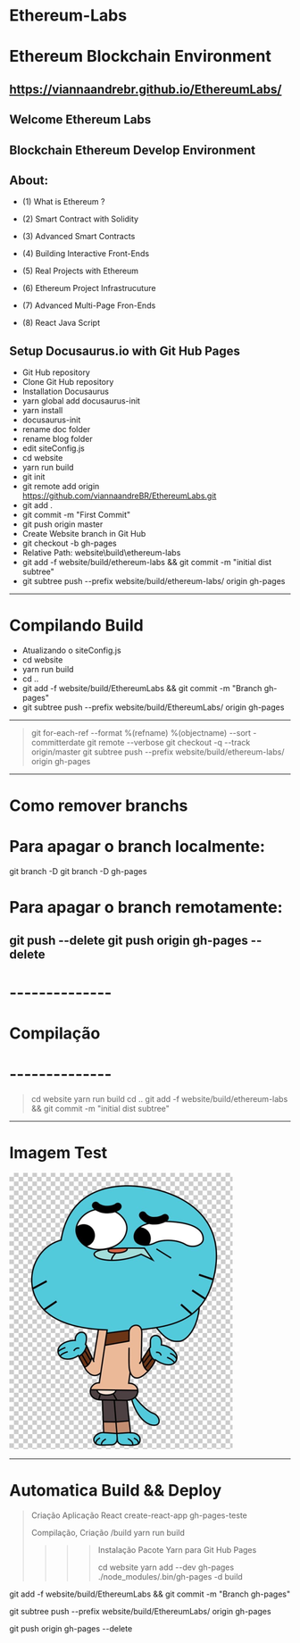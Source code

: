 Ethereum-Labs
=============

Ethereum Blockchain Environment
=============================== 

https://viannaandrebr.github.io/EthereumLabs/
---------------------------------------------------


Welcome Ethereum Labs
--------------------



Blockchain Ethereum Develop Environment 
--------------------------------------------------------------------------------


About:
--------------------------------------------------------------------------------
- (1) What is Ethereum ?

- (2) Smart Contract with Solidity

- (3) Advanced Smart Contracts

- (4) Building Interactive Front-Ends

- (5) Real Projects with Ethereum

- (6) Ethereum Project Infrastrucuture

- (7) Advanced Multi-Page Fron-Ends

- (8) React Java Script


Setup Docusaurus.io with Git Hub Pages
--------------------------------------------------------------------------------
- Git Hub repository
- Clone Git Hub repository
- Installation Docusaurus
- yarn global add docusaurus-init
- yarn install
- docusaurus-init
- rename doc folder
- rename blog folder
- edit siteConfig.js
- cd website
- yarn run build
- git init
- git remote add origin https://github.com/viannaandreBR/EthereumLabs.git
- git add .
- git commit -m "First Commit"
- git push origin master
- Create Website branch in Git Hub
- git checkout -b gh-pages
- Relative Path: website\build\ethereum-labs
- git add -f website/build/ethereum-labs && git commit -m "initial dist subtree"
- git subtree push --prefix website/build/ethereum-labs/ origin gh-pages

-------------------------------------------------------------------------
# Compilando Build
- Atualizando o siteConfig.js
- cd website
- yarn run build
- cd ..
- git add -f website/build/EthereumLabs && git commit -m "Branch gh-pages"
- git subtree push --prefix website/build/EthereumLabs/ origin gh-pages 

---------------------------------------------------------------------------
> git for-each-ref --format %(refname) %(objectname) --sort -committerdate
> git remote --verbose
> git checkout -q --track origin/master
> git subtree push --prefix website/build/ethereum-labs/ origin gh-pages


----------------------------------------------------------------------------
# Como remover branchs

# Para apagar o branch localmente:
git branch -D <nome do branch>
git branch -D gh-pages

# Para apagar o branch remotamente:
git push <nome do origin> <nome do branch> --delete
git push origin gh-pages --delete
-----------------------------------------------------------------------------
# --------------
# Compilação
# --------------
> cd website
> yarn run build
> cd ..
> git add -f website/build/ethereum-labs && git commit -m "initial dist subtree"

-----------------------------------------------------------------------------
# Imagem Test

![alt text](website\static\img\gumball.png)



------------------------------------------------------------------------------
#
# Automatica Build && Deploy
>
> Criação Aplicação React
> create-react-app gh-pages-teste
>
> Compilação, Criação /build
> yarn run build
>
>
>>>> Instalação Pacote Yarn para Git Hub Pages
>>>>
>>>> cd website
>>>> yarn add --dev gh-pages
>>>> ./node_modules/.bin/gh-pages -d build
>>>>
>>>>
git add -f website/build/EthereumLabs && git commit -m "Branch gh-pages"

git subtree push --prefix website/build/EthereumLabs/ origin gh-pages 

git push origin gh-pages --delete





